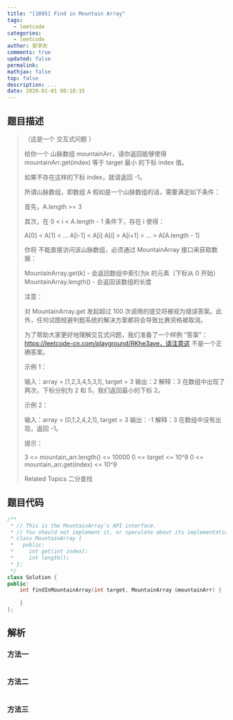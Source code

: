 ```yaml
---
title: "[1095] Find in Mountain Array"
tags:
  - leetcode
categories:
  - leetcode
author: 张学志
comments: true
updated: false
permalink:
mathjax: false
top: false
description: ...
date: 2020-01-01 00:18:15
---
```


## 题目描述

> （这是一个 交互式问题 ） 
> 
> 给你一个 山脉数组 mountainArr，请你返回能够使得 mountainArr.get(index) 等于 target 最小 的下标 index 值。 
> 
> 如果不存在这样的下标 index，就请返回 -1。 
> 
> 
> 
> 所谓山脉数组，即数组 A 假如是一个山脉数组的话，需要满足如下条件： 
> 
> 首先，A.length >= 3 
> 
> 其次，在 0 < i < A.length - 1 条件下，存在 i 使得： 
> 
> 
> A[0] < A[1] < ... A[i-1] < A[i] 
> A[i] > A[i+1] > ... > A[A.length - 1] 
> 
> 
> 
> 
> 你将 不能直接访问该山脉数组，必须通过 MountainArray 接口来获取数据： 
> 
> 
> MountainArray.get(k) - 会返回数组中索引为k 的元素（下标从 0 开始） 
> MountainArray.length() - 会返回该数组的长度 
> 
> 
> 
> 
> 注意： 
> 
> 对 MountainArray.get 发起超过 100 次调用的提交将被视为错误答案。此外，任何试图规避判题系统的解决方案都将会导致比赛资格被取消。 
> 
> 为了帮助大家更好地理解交互式问题，我们准备了一个样例 “答案”：https://leetcode-cn.com/playground/RKhe3ave，请注意这 不是一个正确答案。 
> 
> 
> 
> 
> 
> 
> 示例 1： 
> 
> 输入：array = [1,2,3,4,5,3,1], target = 3
> 输出：2
> 解释：3 在数组中出现了两次，下标分别为 2 和 5，我们返回最小的下标 2。 
> 
> 示例 2： 
> 
> 输入：array = [0,1,2,4,2,1], target = 3
> 输出：-1
> 解释：3 在数组中没有出现，返回 -1。
> 
> 
> 
> 
> 提示： 
> 
> 
> 3 <= mountain_arr.length() <= 10000 
> 0 <= target <= 10^9 
> 0 <= mountain_arr.get(index) <= 10^9 
> 
> Related Topics 二分查找

## 题目代码

```cpp
/**
 * // This is the MountainArray's API interface.
 * // You should not implement it, or speculate about its implementation
 * class MountainArray {
 *   public:
 *     int get(int index);
 *     int length();
 * };
 */
class Solution {
public:
    int findInMountainArray(int target, MountainArray &mountainArr) {
        
    }
};
```

## 解析

### 方法一

```cpp

```

### 方法二

```cpp

```

### 方法三

```cpp

```

